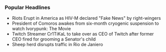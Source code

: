 ### Popular Headlines
- Riots Erupt in America as HIV-M declared "Fake News" by right-wingers
- President of Comoros awakes from six-month cryogenic suspension to watch Ivorypunk: The Movie
- Twitch Streamer Cr1TiKaL to take over as CEO of Twitch after former CEO fired for grooming a Senator's child
- Sheep herd disrupts traffic in Rio de Janiero

